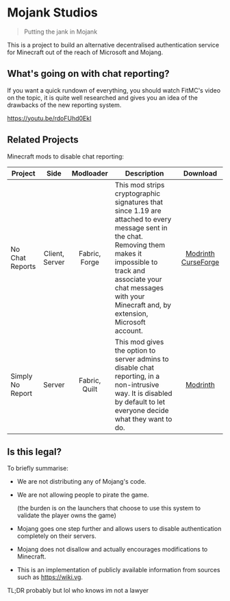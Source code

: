 # Mojank Studios

> Putting the jank in Mojank

This is a project to build an alternative decentralised authentication service for Minecraft out of the reach of Microsoft and Mojang.

## What's going on with chat reporting?

If you want a quick rundown of everything, you should watch FitMC's video on the topic, it is quite well researched and gives you an idea of the drawbacks of the new reporting system.

https://youtu.be/rdoFUhd0EkI

## Related Projects

Minecraft mods to disable chat reporting:

| Project | Side | Modloader | Description | Download |
|---|:-:|:-:|---|:-:|
| No Chat Reports | Client, Server | Fabric, Forge | This mod strips cryptographic signatures that since 1.19 are attached to every message sent in the chat. Removing them makes it impossible to track and associate your chat messages with your Minecraft and, by extension, Microsoft account. | [Modrinth](https://modrinth.com/mod/no-chat-reports) [CurseForge](https://www.curseforge.com/minecraft/mc-mods/no-chat-reports) |
| Simply No Report | Server | Fabric, Quilt | This mod gives the option to server admins to disable chat reporting, in a non-intrusive way. It is disabled by default to let everyone decide what they want to do. | [Modrinth](https://modrinth.com/mod/simply-no-report)

## Is this legal?

To briefly summarise:

- We are not distributing any of Mojang's code.
- We are not allowing people to pirate the game.

  (the burden is on the launchers that choose to use this system to validate the player owns the game)
- Mojang goes one step further and allows users to disable authentication completely on their servers.
- Mojang does not disallow and actually encourages modifications to Minecraft.
- This is an implementation of publicly available information from sources such as https://wiki.vg.

TL;DR probably but lol who knows im not a lawyer
